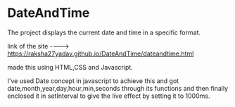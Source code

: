 # DateAndTime
The project displays the current date and time in a specific format.

link of the site ----> https://raksha27yadav.github.io/DateAndTime/dateandtime.html

made this using HTML,CSS and Javascript.

I've used Date concept in javascript to achieve this and got date,month,year,day,hour,min,seconds through its functions and then finally enclosed it in setInterval to give the live effect by setting it to 1000ms.
